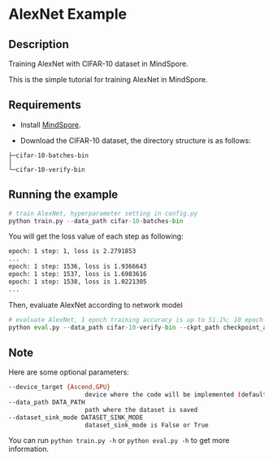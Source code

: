# AlexNet Example

## Description

Training AlexNet with CIFAR-10 dataset in MindSpore.

This is the simple tutorial for training AlexNet in MindSpore.

## Requirements

- Install [MindSpore](https://www.mindspore.cn/install/en).

- Download the CIFAR-10 dataset, the directory structure is as follows:

```
├─cifar-10-batches-bin
│
└─cifar-10-verify-bin
```

## Running the example

```python
# train AlexNet, hyperparameter setting in config.py
python train.py --data_path cifar-10-batches-bin
```

You will get the loss value of each step as following:

```bash
epoch: 1 step: 1, loss is 2.2791853
...
epoch: 1 step: 1536, loss is 1.9366643
epoch: 1 step: 1537, loss is 1.6983616
epoch: 1 step: 1538, loss is 1.0221305
...
```

Then, evaluate AlexNet according to network model
```python
# evaluate AlexNet, 1 epoch training accuracy is up to 51.1%; 10 epoch training accuracy is up to 81.2%
python eval.py --data_path cifar-10-verify-bin --ckpt_path checkpoint_alexnet-1_1562.ckpt
```

## Note
Here are some optional parameters:

```bash
--device_target {Ascend,GPU}
                     device where the code will be implemented (default: Ascend)
--data_path DATA_PATH
                     path where the dataset is saved
--dataset_sink_mode DATASET_SINK_MODE
                     dataset_sink_mode is False or True
```

You can run ```python train.py -h``` or ```python eval.py -h``` to get more information.
